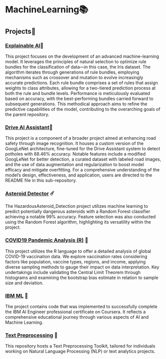 # MachineLearning📚

## Projects🚀

### <a href="https://github.com/Snafkin547/ExplainableAI">Explainable AI</a>🤖

This project focuses on the development of an advanced machine-learning model. It leverages the principles of natural selection to optimize rule bundles for the classification of data—in this case, the Iris dataset. 
The algorithm iterates through generations of rule bundles, employing mechanisms such as crossover and mutation to evolve increasingly accurate predictions. Each rule bundle comprises a set of rules that assign weights to class attributes, allowing for a two-tiered prediction process at both the rule and bundle levels. Performance is meticulously evaluated based on accuracy, with the best-performing bundles carried forward to subsequent generations. This methodical approach aims to refine the predictive capabilities of the model, contributing to the overarching goals of the parent repository.

### <a href="https://github.com/Snafkin547/DriveAssistant">Drive AI Assistant</a>🚗

This project is a component of a broader project aimed at enhancing road safety through image recognition. 
It houses a custom version of the GoogLeNet architecture, fine-tuned for the Drive Assistant system to detect potholes with 88.46% accuracy. 
Notable features include a modified GoogLeNet for better detection, a curated dataset with labeled road images, and the use of data augmentation and regularization to boost model efficacy and mitigate overfitting. 
For a comprehensive understanding of the model’s design, effectiveness, and application, users are directed to the README file in this sub-repository.

### <a href="https://github.com/Snafkin547/AsteroidDetector">Asteroid Detector</a> ☄️

The HazardousAsteroid_Detection project utilizes machine learning to predict potentially dangerous asteroids with a Random Forest classifier achieving a notable 99% accuracy. 
Feature selection was also conducted using the Random Forest algorithm, highlighting its versatility within the project.

### <a href="https://github.com/Snafkin547/COVID19Analysis">COVID19 Pandemic Analysis (R)</a> 🦠

This project utilizes the R language to offer a detailed analysis of global COVID-19 vaccination data. 
We explore vaccination rates considering factors like population, vaccine types, regions, and income, applying diverse sampling methods to gauge their impact on data interpretation. 
Key undertakings include validating the Central Limit Theorem through histograms and examining the bootstrap bias estimate in relation to sample size and deviation.

### <a href="https://github.com/Snafkin547/AIEngineering">IBM ML</a> 💼
The project contains code that was implemented to successfully complete the IBM AI Engineer professional certificate on Coursera. 
It reflects a comprehensive educational journey through various aspects of AI and Machine Learning.

### <a href="https://github.com/Snafkin547/TextPreprocessor">Text Preprocessing</a> 📝
This repository hosts a Text Preprocessing Toolkit, tailored for individuals working on Natural Language Processing (NLP) or text analytics projects.

